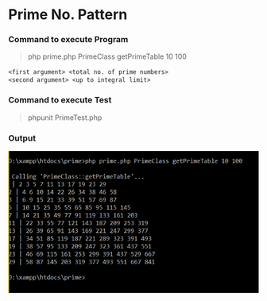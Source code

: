 # Prime No. Pattern

### Command to execute Program 
> php prime.php PrimeClass getPrimeTable 10 100

```
<first argument> <total no. of prime numbers>
<second argument> <up to integral limit>
```

### Command to execute Test 
> phpunit PrimeTest.php

### Output
![](/prime.png?raw=true "Output")

